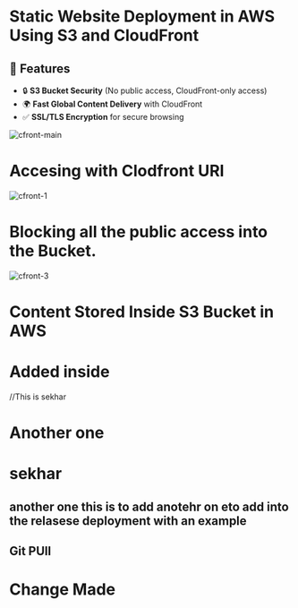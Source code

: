 #  Static Website Deployment in AWS Using S3 and CloudFront

## 📌 Features
- 🔒 **S3 Bucket Security** (No public access, CloudFront-only access)
- 🌍 **Fast Global Content Delivery** with CloudFront
- ✅ **SSL/TLS Encryption** for secure browsing

![cfront-main](https://github.com/user-attachments/assets/5cefb2f4-606e-4006-84c5-ba9711510515)
#  Accesing with Clodfront URI

![cfront-1](https://github.com/user-attachments/assets/d86b73ea-b621-4657-b0dd-6d55657a002f)
# Blocking all the public access into the Bucket.

![cfront-3](https://github.com/user-attachments/assets/34c0b664-6dde-4a2c-9baf-80013626db5d)

# Content Stored Inside S3 Bucket in AWS


# Added inside 

//This is sekhar
# Another one 


# sekhar
## another one this is to add anotehr on eto add into the relasese deployment with an example

## Git PUll 
# Change Made

